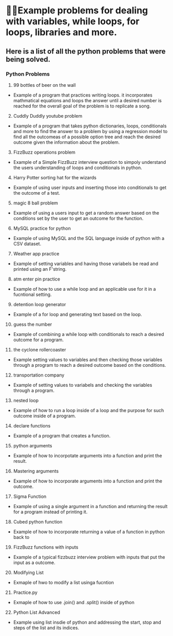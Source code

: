 # 👨‍💻Example problems for dealing with variables, while loops, for loops, libraries and more. 

## Here is a list of all the python problems that were being solved. 
### Python Problems
1. 99 bottles of beer on the wall
  - Example of a program that practices writing loops. it incorporates mathmatical equations and loops the answer until a desired number is reached for the overall goal of the     problem is to replicate a song.  
2. Cuddly Duddly youtube problem
  - Example of a program that takes python dictionaries, loops, conditionals and more to find the answer to a problem by using a regression model to find all the outcomeas of a  possible option tree and reach the desired outcome given the information about the problem. 
3. FizzBuzz operations problem
  - Example of a Simple FizzBuzz interview question to simpoly understand the users understanding of loops and conditionals in python. 
4. Harry Potter sorting hat for the wizards
  - Example of using user inputs and inserting those into conditionals to get the outcome of a test. 
5. magic 8 ball problem
  - Example of using a users input to get a random answer based on the conditions set by the user to get an outcome for the function. 
6. MySQL practice for python
  - Example of using MySQL and the SQL language inside of python with a CSV dataset. 
7. Weather app practice
  - Example of setting variables and having those variabels be read and printed using an F'string. 
8. atm enter pin practice
  - Example of how to use a while loop and an applicable use for it in a fucntional setting. 
9. detention loop generator
  - Example of a for loop and generating text based on the loop. 
10. guess the number
  - Example of combining a while loop with conditionals to reach a desired outcome for a program. 
11. the cyclone rollercoaster
  - Example setting values to variables and then checking those variables through a program to reach a desired outcome based on the conditions. 
12. transportation company
  - Example of setting values to variabels and checking the variables through a program. 
13. nested loop
  - Example of how to run a loop inside of a loop and the purpose for such outcome inside of a program. 
14. declare functions
  - Example of a program that creates a function. 
15. python arguments
  - Example of how to incorpotate arguments into a function and print the result. 
16. Mastering arguments
  - Example of how to incorporate arguments into a function and print the outcome. 
17. Sigma Function
  - Example of using a single argument in a function and returning the result for a program instead of printing it. 
18. Cubed python function
  - Example of how to incorporate returning a value of a function in python back to
19. FizzBuzz functions with inputs
  - Example of a typical fizzbuzz interview problem with inputs that put the input as a outcome. 
20. Modifying List
  - Exmaple of hwo to modify a list usinga fucntion
21. Practice.py
  - Exmaple of how to use .join() and .split() inside of python
22. Python List Advanced
  - Example using list insdie of python and addressing the start, stop and steps of the list and its indices. 
